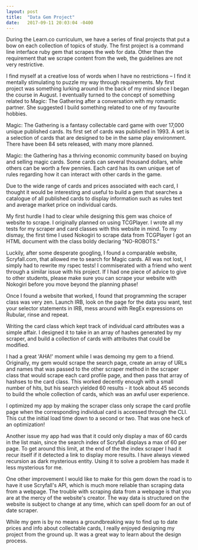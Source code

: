 ```yaml
---
layout: post
title:  "Data Gem Project"
date:   2017-09-11 20:03:04 -0400
---
```



During the Learn.co curriculum, we have a series of final projects that put a bow on each collection of topics of study. The first project is a command line interface ruby gem that scrapes the web for data. Other than the requirement that we scrape content from the web, the guidelines are not very restrictive.

I find myself at a creative loss of words when I have no restrictions – I find it mentally stimulating to puzzle my way through requirements. My first project was something lurking around in the back of my mind  since I began the course in August.  I eventually turned to the concept of something related to Magic: The Gathering after a conversation with my romantic partner. She suggested I build something related to one of my favourite hobbies.

Magic: The Gathering is a fantasy collectable card game with over 17,000 unique published cards. Its first set of cards was published in 1993. A set is a selection of cards that are designed to be in the same play environment. There have been 84 sets released, with many more planned.

Magic: the Gathering has a thriving economic community based on buying and selling magic cards. Some cards can several thousand dollars, while others can be worth a few pennies. Each card has its own unique set of rules regarding how it can interact with other cards in the game. 

Due to the wide range of cards and prices associated with each card, I thought it would be interesting and useful to build a gem that searches a catalogue of all published cards to display information such as rules text and average market price on individual cards.

My first hurdle I had to clear while designing this gem was choice of website to scrape. I originally planned on using TCGPlayer. I wrote all my tests for my scraper and card classes with this website in mind. To my dismay, the first time I used Nokogiri to scrape data from TCGPlayer I got an HTML document with the class boldy declaring “NO-ROBOTS.”

Luckily, after some desperate googling, I found a comparable website, Scryfall.com,  that allowed me to search for Magic cards. All was not lost, I simply had to rewrite my rspec tests! I commiserated with a friend who went through a similar issue with his project. If I had one piece of advice to give to other students, please make sure you can scrape your website with Nokogiri before you move beyond the planning phase! 

Once I found a website that worked, I found that programming the scraper class was very zen. Launch IRB, look on the page for the data you want, test your selector statements in IRB, mess around with RegEx expressions on Rubular, rinse and repeat.

Writing the card class which kept track of individual card attributes was a simple affair. I designed it to take in an array of hashes generated by my scraper, and  build a collection of cards with attributes that could be modified.

I had a great 'AHA!' moment while I was demoing my gem to a friend. Originally, my gem would scrape the search page, create an array of URLs and names that was passed to the other scraper method in the scraper class that would scrape each card profile page, and then pass that array of hashses to the card class. This worked decently enough with a small number of hits, but his search yielded 60 results - it took about 45 seconds to build the whole collection of cards, which was an awful user experience.

I optimized my app by making the scraper class only scrape the card profile page when the corresponding individual card is accessed through the CLI. This cut the initial load time down to a second or two. That was one heck of an optimization!

Another issue my app had was that it could only display a max of 60 cards in the list main, since the search index of Scryfall displays a max of 60 per page. To get around this limit, at the end of the the index scraper I had it recur itself if it detected a link to display more results. I have always viewed recursion as dark mysterious entity. Using it to solve a problem has made it less mysterious for me.

One other improvement I would like to make for this gem down the road is to have it use Scryfall's API, which is much more reliable than scraping data from a webpage. The trouble with scraping data from a webpage is that you are at the mercy of the website's creator. The way data is structured on the website is subject to change at any time, which can spell doom for an out of date scraper.

While my gem is by no means a groundbreaking way to find up to date prices and info about collectable cards, I really enjoyed designing my project from the ground up. It was a great way to learn about the design process.

